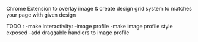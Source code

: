 Chrome Extension to overlay image & create design grid system to matches your page with given design

TODO :
-make interactivity:
-image profile
-make image profile style exposed
-add draggable handlers to image profile
